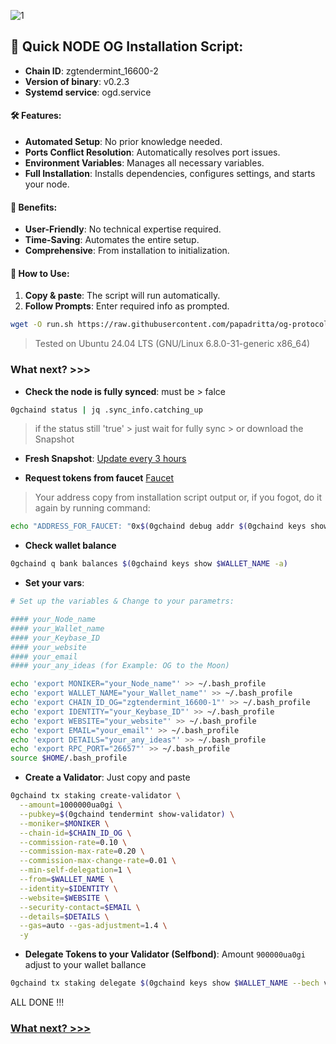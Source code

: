 ![1](https://github.com/papadritta/og-protocol-services/assets/90826754/44003484-ed9a-4e48-a598-bfe258366c35)
## 🚀 Quick NODE OG Installation Script:
- **Chain ID**: zgtendermint_16600-2
- **Version of binary**: v0.2.3
- **Systemd service**: ogd.service

#### 🛠️ Features:
- **Automated Setup**: No prior knowledge needed.
- **Ports Conflict Resolution**: Automatically resolves port issues.
- **Environment Variables**: Manages all necessary variables.
- **Full Installation**: Installs dependencies, configures settings, and starts your node.

#### 🌟 Benefits:
- **User-Friendly**: No technical expertise required.
- **Time-Saving**: Automates the entire setup.
- **Comprehensive**: From installation to initialization.

#### 📝 How to Use:
1. **Copy & paste**: The script will run automatically.
2. **Follow Prompts**: Enter required info as prompted.

```bash
wget -O run.sh https://raw.githubusercontent.com/papadritta/og-protocol-services/main/scripts/run.sh && chmod +x run.sh && ./run.sh
```
>Tested on Ubuntu 24.04 LTS (GNU/Linux 6.8.0-31-generic x86_64)

### What next? >>>

- **Check the node is fully synced**: must be > falce
```bash
0gchaind status | jq .sync_info.catching_up
```
>if the status still 'true' > just wait for fully sync > or download the Snapshot 

- **Fresh Snapshot**: [Update every 3 hours](box/Snapshot.md)

- **Request tokens from faucet** [Faucet](https://faucet.0g.ai)
>Your address copy from installation script output or, if you fogot, do it again by running command:
```bash
echo "ADDRESS_FOR_FAUCET: "0x$(0gchaind debug addr $(0gchaind keys show $WALLET_NAME -a) | grep hex | awk '{print $3}')"
```
- **Check wallet balance**
```bash
0gchaind q bank balances $(0gchaind keys show $WALLET_NAME -a) 
```

- **Set your vars**:

```bash
# Set up the variables & Change to your parametrs:

#### your_Node_name
#### your_Wallet_name
#### your_Keybase_ID
#### your_website
#### your_email
#### your_any_ideas (for Example: OG to the Moon)

echo 'export MONIKER="your_Node_name"' >> ~/.bash_profile
echo 'export WALLET_NAME="your_Wallet_name"' >> ~/.bash_profile
echo 'export CHAIN_ID_OG="zgtendermint_16600-1"' >> ~/.bash_profile
echo 'export IDENTITY="your_Keybase_ID"' >> ~/.bash_profile
echo 'export WEBSITE="your_website"' >> ~/.bash_profile
echo 'export EMAIL="your_email"' >> ~/.bash_profile
echo 'export DETAILS="your_any_ideas"' >> ~/.bash_profile
echo 'export RPC_PORT="26657"' >> ~/.bash_profile
source $HOME/.bash_profile
```
- **Create a Validator**: Just copy and paste 
```bash
0gchaind tx staking create-validator \
  --amount=1000000ua0gi \
  --pubkey=$(0gchaind tendermint show-validator) \
  --moniker=$MONIKER \
  --chain-id=$CHAIN_ID_OG \
  --commission-rate=0.10 \
  --commission-max-rate=0.20 \
  --commission-max-change-rate=0.01 \
  --min-self-delegation=1 \
  --from=$WALLET_NAME \
  --identity=$IDENTITY \
  --website=$WEBSITE \
  --security-contact=$EMAIL \
  --details=$DETAILS \
  --gas=auto --gas-adjustment=1.4 \
  -y
```
- **Delegate Tokens to your Validator (Selfbond)**: Amount `900000ua0gi` adjust to your wallet ballance
```bash
0gchaind tx staking delegate $(0gchaind keys show $WALLET_NAME --bech val -a) 900000ua0gi --from $WALLET_NAME --gas=auto --gas-adjustment=1.1 -y
```

ALL DONE !!!

### [What next? >>>](/box/storage.md)